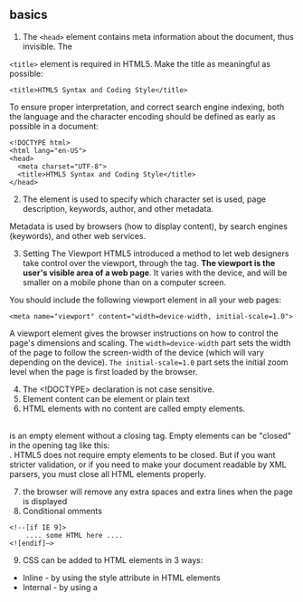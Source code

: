 ## basics
1. The `<head>` element contains meta information about the document, thus invisible. The 
  
  `<title>` element is required in HTML5. Make the title as meaningful as possible:
  ```
<title>HTML5 Syntax and Coding Style</title>
```
To ensure proper interpretation, and correct search engine indexing, both the language and the character encoding should be defined as early as possible in a document:
```
<!DOCTYPE html>
<html lang="en-US">
<head>
  <meta charset="UTF-8">
  <title>HTML5 Syntax and Coding Style</title>
</head>
```
2. The <meta> element is used to specify which character set is used, page description, keywords, author, and other metadata.

Metadata is used by browsers (how to display content), by search engines (keywords), and other web services.

3. Setting The Viewport
HTML5 introduced a method to let web designers take control over the viewport, through the <meta> tag.
**The viewport is the user's visible area of a web page**. It varies with the device, and will be smaller on a mobile phone than on a computer screen.

You should include the following <meta> viewport element in all your web pages:
```
<meta name="viewport" content="width=device-width, initial-scale=1.0">
```
A <meta> viewport element gives the browser instructions on how to control the page's dimensions and scaling.
The `width=device-width` part sets the width of the page to follow the screen-width of the device (which will vary depending on the device).
`The initial-scale=1.0` part sets the initial zoom level when the page is first loaded by the browser.


4. The <!DOCTYPE> declaration is not case sensitive.
5. Element content can  be element or plain text
6. HTML elements with no content are called empty elements.
  
  <br> is an empty element without a closing tag. Empty elements can be "closed" in the opening tag like this: <br />. HTML5 does not require empty elements to be closed. But if you want stricter validation, or if you need to make your document readable by XML parsers, you must close all HTML elements properly. 	
  
7. the browser will remove any extra spaces and extra lines when the page is displayed
8. Conditional omments
```
<!--[if IE 9]>
    .... some HTML here ....
<![endif]—>
```

9. CSS can be added to HTML elements in 3 ways:
*	Inline - by using the style attribute in HTML elements
*	Internal - by using a <style> element in the <head> section
*	External - by using an external CSS file
  
## attribute
1. The HTML5 standard does not require quotes around attribute values. Omitting quotes can produce errors when there are spaces. **Double quotes** around attribute values are the most common in HTML

2. All HTML elements can have attributes. **Attributes provide additional information about an element. **
The style attribute is used to specify the styling of an element, like color, font, size etc. 

## Formatting elements:
* <b> - Bold text
*	<strong> - Important text
*	<i> - Italic text
*	<em> - Emphasized text
*	<mark> - Marked text: highlighted
*	<small> - Small text
*	<del> - Deleted text
*	<ins> - Inserted text
*	<sub> - Subscript text
*	<sup> - Superscript text
  
## tags
  
### p
title attribute is added to the <p> element. The value of the title attribute will be displayed as a tooltip when you mouse over the paragraph: <p title="I'm a tooltip”> 

### hr
The <hr> tag defines a **thematic break** in an HTML page, and is most often displayed as a horizontal rule. The <hr> element is used to separate content (or define a change) in an HTML page:
```
	<h1>This is heading 1</h1>
	<p>This is some text.</p>
	<hr>
	<h2>This is heading 2</h2>
	<p>This is some other text.</p>
	<hr>
```

### pre
The HTML `<pre>` element defines preformatted text. The text inside a `<pre>` element is displayed in a fixed-width font (usually Courier), and it preserves both spaces and line breaks


### HTML Quotation and Citation Elements
1. The HTML `<q>` element defines a short quotation.
2. The HTML `<blockquote>` element defines a section that is **quoted from another source**. Browsers usually indent `<blockquote>` elements:
```
<blockquote cite="http://www.worldwildlife.org/who/index.html">
For 50 years, WWF has been protecting the future of nature.
The world's leading conservation organization,
WWF works in 100 countries and is supported by
1.2 million members in the United States and
close to 5 million globally.
</blockquote>
```

### abbr
The HTML `<abbr>` element defines an abbreviation or an acronym: 
```
<p>The <abbr title="World Health Organization">WHO</abbr> was founded in 1948.</p>
```

### address
The HTML `<address>` element defines contact information (author/owner) of a document or an article. The `<address>` element is usually displayed in **italic**. Most browsers will add a line break before and after the element.
  
### cite
The HTML `<cite>` element defines the title of a work. Browsers usually display `<cite>` elements in italic:
```
<p><cite>The Scream</cite> by Edvard Munch. Painted in 1893.</p>
```
### bdo
he HTML `<bdo>` element defines bi-directional override. The `<bdo>` element is used to override the current text direction: 
```
<bdo dir="rtl">This text will be written from right to left</bdo>
```
### base
```
The <base> element specifies the base URL and base target for all relative URLs in a page
```

##  Color
1. rgba(255,99,71,0.5):50% transparent
2. hsl(hue, saturation, lightness)
* Hue is a degree on the color wheel from 0 to 360. 0 is red, 120 is green, and 240 is blue.
* Saturation is a percentage value, 0% means a shade of gray, and 100% is the full color.
* Lightness is also a percentage, 0% is black, 50% is neither light or dark, 100% is white

## image
1. The alt attribute is required. A web page will not validate correctly without it.
```
<img src="html5.gif" alt="HTML5 Icon" width="128" height=“128">
<img src="html5.gif" alt="HTML5 Icon" style=“width:128px;height:128px;">
```

Always specify the width and height of an image. If width and height are not specified, the page will flicker while the image loads.

we suggest using the style attribute. It prevents internal or external styles sheets from changing the original size of image

2. Image Maps
```
<img src="workplace.jpg" alt="Workplace" usemap="#workmap">

<map name="workmap">
  <area shape="rect" coords="34,44,270,350" alt="Computer" href="computer.htm">
  <area shape="rect" coords="290,172,333,250" alt="Phone" href="phone.htm">
  <area shape="circle" coords="337,300,44" alt="Coffee" href="coffee.htm">
```
## Lists
1. The CSS list-style-type property is used to define the style of the list item marker: disc, circle, square, none
The type attribute of the <ol> tag, defines the type of the list item marker: 1,A,a,I,i

2. A **description list** is a list of terms, with a description of each term.
The `<dl>` tag defines the description list, 
  
the `<dt>` tag defines the term (name), 

and the `<dd>` tag describes each term: 
```
<dl>
  <dt>Coffee</dt>
  <dd>- black hot drink</dd>
  <dt>Milk</dt>
  <dd>- white cold drink</dd>
</dl>
```

## table
If you want the borders to collapse into one border, add the CSS border-collapse property:
```
table, th, td {
    border: 1px solid black;
    border-collapse: collapse;
}
```
**Note**: If the table has collapsed borders, border-spacing has no effect.

2. To add a caption to a table, use the `<caption>` tag:
```
<table style="width:100%">
  <caption>Monthly savings</caption>
```
**Note**:The `<caption>` tag must be inserted immediately after the <table> tag.

3.
```
Add style to rows:
table#t01 tr:nth-child(even) {
    background-color: #eee;
}
table#t01 tr:nth-child(odd) {
    background-color: #fff;
}
table#t01 th {
    color: white;
    background-color: black;
}
```

## form
1. datalist
The `<datalist>` element specifies a list of pre-defined options for an **`<input>`** element.
Users will see a drop-down list of the pre-defined options as they input data.
**The list attribute of the` <input>` element, must refer to the id attribute of the `<datalist>` element.**
```
<form action="/action_page.php">
  <input list="browsers">
  <datalist id="browsers">
    <option value="Internet Explorer">
    <option value="Firefox">
    <option value="Chrome">
    <option value="Opera">
    <option value="Safari">
  </datalist> 
</form>
```

## Book mark
1. HTML bookmarks are used to allow readers to jump to specific parts of a Web page. Bookmarks can be useful if your webpage is very long.
2. To make a bookmark, you must first create the bookmark, and then add a link to it. When the link is clicked, the page will scroll to the location with the bookmark.
```
<h2 id="C4">Chapter 4</h2>
<a href="#C4">Jump to Chapter 4</a>

//From another page:
<a href="html_demo.html#C4">Jump to Chapter 4</a>
 ```

## Iframe
1. An iframe can be used as the target frame for a link.
The target attribute of the link must refer to the name attribute of the iframe:
```
<iframe src="demo_iframe.htm" name="iframe_a"></iframe>

<p><a href="https://www.w3schools.com" target="iframe_a">W3Schools.com</a></p>
```
https://www.w3schools.com/html/tryit.asp?filename=tryhtml_iframe_target

2. One additional fallback option that could be used in place of a plain text fallback is to use a YouTube or Vimeo embedded video. These video hosting websites allow us to upload our videos, provide a standard video player, and enable us to embed our videos onto a page using an **inline frame**.

## Script
1. The `<noscript>` tag is used to provide an alternate content for users that have disabled scripts in their browser or have a browser that doesn't support client-side scripts:
```
<noscript>Sorry, your browser does not support JavaScript!</noscript>
 ```

## accessibility
1. The language is declared with the lang attribute. Declaring a language is important for accessibility applications (screen readers) and search engines: `<html lang=“en-US”> `


## responsive design
1. One of the recommended viewport values is outlined below, using both the width and initial-scale properties.<meta name="viewport" content="width=device-width, initial-scale=1"> 

2. One quick way to make media scalable is by using the max-width property with a value of 100%. (https://learn.shayhowe.com/advanced-html-css/responsive-web-design/S)


## Image Sprites
An image sprite is a collection of images put into a single image.
A web page with many images can take a long time to load and generates multiple server requests.
Using image sprites will reduce the number of server requests and save bandwidth.

